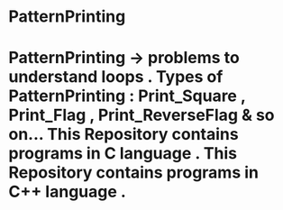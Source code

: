 # PatternPrinting
# PatternPrinting -> problems to understand loops .     Types of PatternPrinting : Print_Square , Print_Flag , Print_ReverseFlag &amp; so on...  This Repository contains programs in C language .  This Repository contains programs in C++ language . 
